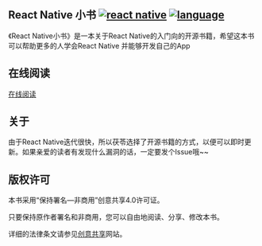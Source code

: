## React Native 小书   [![react native](https://img.shields.io/badge/use-react%20native-blue.svg)](http://facebook.github.io/react-native/) [![language](https://img.shields.io/badge/language-%E4%B8%AD%E6%96%87-red.svg)](https://github.com/Elvenisboy/RNBook) 

《React Native小书》是一本关于React Native的入门向的开源书籍，希望这本书可以帮助更多的人学会React Native
并能够开发自己的App

## 在线阅读

[在线阅读](https://hydrographer-vivian-23728.netlify.com)
## 关于

由于React Native迭代很快，所以茯苓选择了开源书籍的方式，以便可以即时更新。如果亲爱的读者有发现什么漏洞的话，一定要发个Issue哦~~

## 版权许可

本书采用“保持署名—非商用”创意共享4.0许可证。

只要保持原作者署名和非商用，您可以自由地阅读、分享、修改本书。

详细的法律条文请参见[创意共享](http://creativecommons.org/licenses/by-nc/4.0/)网站。
